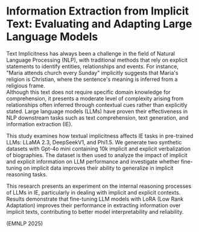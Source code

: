 # Information Extraction from Implicit Text: Evaluating and Adapting Large Language Models
Text Implicitness has always been a challenge in the field of Natural Language Processing (NLP), with traditional methods that rely on explicit statements to identify entities, relationships and events. For instance, "Maria attends church every Sunday" implicitly suggests that Maria's religion is Christian, where the sentence's meaning is inferred from a religious frame.  
Although this text does not require specific domain knowledge for comprehension, it presents a moderate level of complexity arising from relationships often inferred through contextual cues rather than explicitly stated.
Large language models (LLMs) have proven their effectiveness in NLP downstream tasks such as text comprehension, text generation, and information extraction (IE). 

This study examines how textual implicitness affects IE tasks in pre-trained LLMs: LLaMA 2.3, DeepSeekV1, and Phi1.5. 
We generate two synthetic datasets with Gpt-4o mini containing 10k implicit and explicit verbalization of biographies. 
The dataset is then used to analyze the impact of implicit and explicit information on LLM performance and investigate whether fine-tuning on implicit data improves their ability to generalize in implicit reasoning tasks.  

This research presents an experiment on the internal reasoning processes of LLMs in IE, particularly in dealing with implicit and explicit contexts. Results demonstrate that fine-tuning LLM models with LoRA (Low Rank Adaptation) improves their performance in extracting information over implicit texts, contributing to better model interpretability and reliability.

(EMNLP 2025)